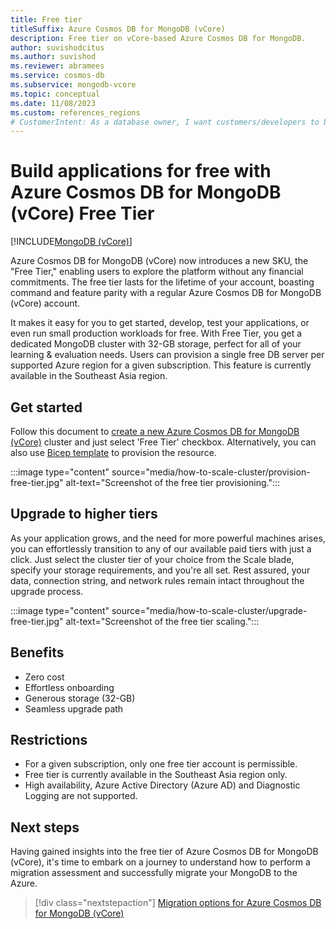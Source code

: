 ```yaml
---
title: Free tier
titleSuffix: Azure Cosmos DB for MongoDB (vCore)
description: Free tier on vCore-based Azure Cosmos DB for MongoDB.
author: suvishodcitus
ms.author: suvishod
ms.reviewer: abramees
ms.service: cosmos-db
ms.subservice: mongodb-vcore
ms.topic: conceptual
ms.date: 11/08/2023
ms.custom: references_regions
# CustomerIntent: As a database owner, I want customers/developers to be able to evaluate the service for free.
---
```



# Build applications for free with Azure Cosmos DB for MongoDB (vCore) Free Tier

[!INCLUDE[MongoDB (vCore)](../../includes/appliesto-mongodb-vcore.md)]

Azure Cosmos DB for MongoDB (vCore) now introduces a new SKU, the "Free Tier," enabling users to explore the platform without any financial commitments. The free tier lasts for the lifetime of your account, boasting command and feature parity with a regular Azure Cosmos DB for MongoDB (vCore) account.

It makes it easy for you to get started, develop, test your applications, or even run small production workloads for free. With Free Tier, you get a dedicated MongoDB cluster with 32-GB storage, perfect for all of your learning & evaluation needs. Users can provision a single free DB server per supported Azure region for a given subscription. This feature is currently available in the Southeast Asia region.


## Get started

Follow this document to [create a new Azure Cosmos DB for MongoDB (vCore)](quickstart-portal.md) cluster and just select 'Free Tier' checkbox. 
Alternatively, you can also use [Bicep template](quickstart-bicep.md) to provision the resource.

:::image type="content" source="media/how-to-scale-cluster/provision-free-tier.jpg" alt-text="Screenshot of the free tier provisioning.":::

## Upgrade to higher tiers

As your application grows, and the need for more powerful machines arises, you can effortlessly transition to any of our available paid tiers with just a click. Just select the cluster tier of your choice from the Scale blade, 
specify your storage requirements, and you're all set. Rest assured, your data, connection string, and network rules remain intact throughout the upgrade process.

:::image type="content" source="media/how-to-scale-cluster/upgrade-free-tier.jpg" alt-text="Screenshot of the free tier scaling.":::


## Benefits

* Zero cost
* Effortless onboarding
* Generous storage (32-GB)
* Seamless upgrade path


## Restrictions

* For a given subscription, only one free tier account is permissible.
* Free tier is currently available in the Southeast Asia region only.
* High availability, Azure Active Directory (Azure AD) and Diagnostic Logging are not supported.


## Next steps

Having gained insights into the free tier of Azure Cosmos DB for MongoDB (vCore), it's time to embark on a journey to understand how to perform a migration assessment and successfully migrate your MongoDB to the Azure.

> [!div class="nextstepaction"]
> [Migration options for Azure Cosmos DB for MongoDB (vCore)](migration-options.md)
